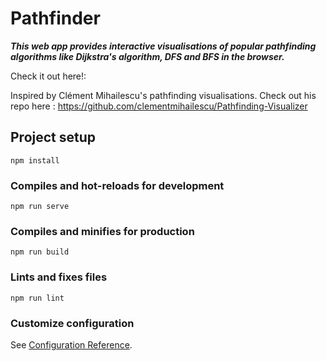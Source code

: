 # Pathfinder

**_This web app provides interactive visualisations of popular pathfinding algorithms like Dijkstra's algorithm, DFS and BFS in the browser._**

Check it out here!:

Inspired by Clément Mihailescu's pathfinding visualisations. Check out his repo here : https://github.com/clementmihailescu/Pathfinding-Visualizer

## Project setup

```
npm install
```

### Compiles and hot-reloads for development

```
npm run serve
```

### Compiles and minifies for production

```
npm run build
```

### Lints and fixes files

```
npm run lint
```

### Customize configuration

See [Configuration Reference](https://cli.vuejs.org/config/).
